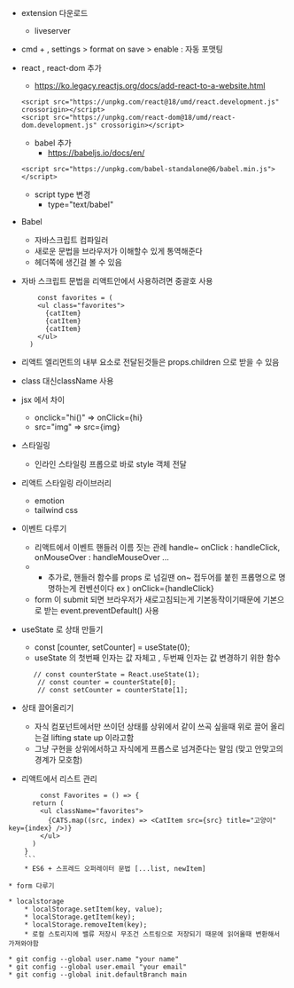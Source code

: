 * extension 다운로드
  * liveserver
* cmd + , settings > format on save > enable
  : 자동 포맷팅
* react , react-dom 추가
    * https://ko.legacy.reactjs.org/docs/add-react-to-a-website.html
  ```
  <script src="https://unpkg.com/react@18/umd/react.development.js" crossorigin></script>
  <script src="https://unpkg.com/react-dom@18/umd/react-dom.development.js" crossorigin></script>
  ```

  * babel 추가
    * https://babeljs.io/docs/en/
  ```
  <script src="https://unpkg.com/babel-standalone@6/babel.min.js"></script>
  ```

  * script type 변경
    * type="text/babel"

* Babel
    * 자바스크립트 컴파일러
    * 새로운 문법을 브라우저가 이해할수 있게 통역해준다
    * 헤더쪽에 생긴걸 볼 수 있음
* 자바 스크립트 문법을 리액트안에서 사용하려면 중괄호 사용
  ```
      const favorites = (
      <ul class="favorites">
        {catItem}
        {catItem}
        {catItem}
      </ul>
    )
  ```

* 리액트 엘리먼트의 내부 요소로 전달된것들은 props.children 으로 받을 수 있음

* class 대신className 사용

* jsx 에서 차이
  * onclick="hi()" => onClick={hi}
  * src="img" => src={img}

* 스타일링 
    * 인라인 스타일링 프롭으로 바로 style 객체 전달

* 리액트 스타일링 라이브러리
  * emotion
  * tailwind css

* 이벤트 다루기
  * 리액트에서 이벤트 핸들러 이름 짓는 관례 handle~ onClick : handleClick, onMouseOver : handleMouseOver ... 
  * + 추가로, 핸들러 함수를 props 로 넘길땐 on~ 접두어를 붙힌 프롭명으로 명명하는게 컨벤션이다 ex ) onClick={handleClick}
  * form 이 submit 되면 브라우저가 새로고침되는게 기본동작이기때문에 기본으로 받는 event.preventDefault() 사용

* useState 로 상태 만들기
  * const [counter, setCounter] = useState(0);
  * useState 의 첫번째 인자는 값 자체고 , 두번째 인자는 값 변경하기 위한 함수
  ```
     // const counterState = React.useState(1);
      // const counter = counterState[0];
      // const setCounter = counterState[1];
  ```

* 상태 끌어올리기 
    * 자식 컴포넌트에서만 쓰이던 상태를 상위에서 같이 쓰곡 싶을때 위로 끌어 올리는걸 lifting state up 이라고함
    * 그냥 구현을 상위에서하고 자식에게 프롭스로 넘겨준다는 말임 (맞고 안맞고의 경계가 모호함)

* 리액트에서 리스트 관리
```
        const Favorites = () => {
      return (
        <ul className="favorites">
          {CATS.map((src, index) => <CatItem src={src} title="고양이" key={index} />)}
        </ul>
      )
    }    
    ```
    * ES6 + 스프레드 오퍼레이터 문법 [...list, newItem]

* form 다루기

* localstorage
    * localStorage.setItem(key, value);
    * localStorage.getItem(key);
    * localStorage.removeItem(key);
    * 로컬 스토리지에 밸류 저장시 무조건 스트링으로 저장되기 때문에 읽어올때 변환해서 가져와야함

* git config --global user.name "your name"
* git config --global user.email "your email"
* git config --global init.defaultBranch main